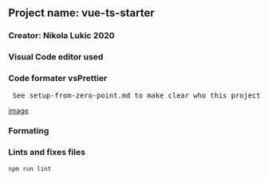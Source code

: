 
## Project name: vue-ts-starter ##
### Creator: Nikola Lukic 2020 ###
### Visual Code editor used ###
### Code formater vsPrettier ###


<pre>
 See setup-from-zero-point.md to make clear who this project is created.
</pre>

[image](https://v1.vuejs.org/images/lifecycle.png)

### Formating ###

### Lints and fixes files
```
npm run lint
```

